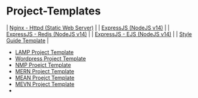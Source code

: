 # Project-Templates

| [Nginx - Httpd (Static Web Server)](https://github.com/paulAlexSerban/template-nginx-httpd)  |
| [ExpressJS (NodeJS v14)](https://github.com/paulAlexSerban/template-nodejs-14)  |
| [ExpressJS - Redis (NodeJS v14)](https://github.com/paulAlexSerban/template-nodejs-redis) |
| [ExpressJS - EJS (NodeJS v14)](https://github.com/paulAlexSerban/ejs-template) |
| [Style Guide Template](https://github.com/paulAlexSerban/style-guide-template) |

- [LAMP Project Template]()
- [Wordpress Project Template]()
- [NMP Proejct Template]()
- [MERN Project Template]()
- [MEAN Proejct Template]()
- [MEVN Project Template]()
- 
